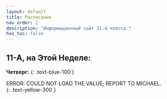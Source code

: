 ```yaml
---
layout: default
title: Расписание
nav_order: 2
description: "Информационный сайт 11-А класса."
has_toc: false
---
```


## 11-A, на Этой Неделе:

**Четверг:** 
{: .text-blue-100 }
<div id="Thu">ERROR: COULD NOT LOAD THE VALUE; REPORT TO MICHAEL.</div>
{: .text-yellow-300 }

<!-- Паша, что ты тут забыл? -->
<script>
	function getMonday(d) {
		var diff = d.getDate() - d.getDay() + (d.getDay() === 0 ? -6 : 1);
		return new Date(d.setDate(diff)).getDate();
	}
	var mon = getMonday(new Date());
	var thu = mon % 2 == 0? "Всесвітня Історія" : "Захист";
	document.getElementById("Thu").innerHTML = thu;
</script>

